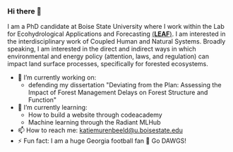 ### Hi there 👋


I am a PhD candidate at Boise State University where I work within the Lab for Ecohydrological Applications and Forecasting [(**LEAF**)](https://www.boisestate.edu/leaf/). I am interested in the interdisciplinary work of Coupled Human and Natural Systems. Broadly speaking, I am interested in the direct and indirect ways in which environmental and energy policy (attention, laws, and regulation) can impact land surface processes, specifically for forested ecosystems.  

- 🔭 I’m currently working on: 
  - defending my dissertation "Deviating from the Plan: Assessing the Impact of Forest Management Delays on Forest Structure and Function" 
- 🌱 I’m currently learning:
  - How to build a website through codeacademy
  - Machine learning through the Radiant MLHub 
- 📫 How to reach me: katiemurenbeeld@u.boisestate.edu
- ⚡ Fun fact: I am a huge Georgia football fan 🏈 Go DAWGS! 


